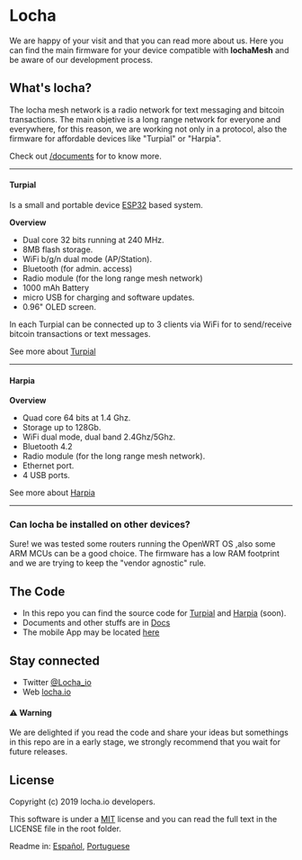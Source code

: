 # Locha
<Achieving hyperbitcoinization in Venezuela>


We are happy of your visit and that you can read more about us. Here you can find the main firmware for your device compatible with **lochaMesh** and be aware of our development process.

## What's locha?
The locha mesh network is a radio network for text messaging and bitcoin transactions.
The main objetive is a long range network for everyone and everywhere, for this reason, we are working not only in a protocol, also the firmware for affordable devices like "Turpial" or "Harpia".

Check out [/documents](documents) for to know more.


---

#### Turpial
Is a small and portable device [ESP32](https://www.espressif.com/en/products/hardware/esp-wroom-32/overview) based system.

**Overview**
- Dual core 32 bits running at 240 MHz.
- 8MB flash storage.
- WiFi b/g/n dual mode (AP/Station).
- Bluetooth (for admin. access)
- Radio module (for the long range mesh network)
- 1000 mAh Battery
- micro USB for charging and software updates.
- 0.96" OLED screen.
 
In each Turpial can be connected up to 3 clients via WiFi for to send/receive bitcoin transactions or text messages.

See more about [Turpial](Turpial) 

---

#### Harpia

**Overview**
- Quad core 64 bits at 1.4 Ghz.
- Storage up to 128Gb.
- WiFi dual mode, dual band 2.4Ghz/5Ghz.
- Bluetooth 4.2
- Radio module (for the long range mesh network).
- Ethernet port.
- 4 USB ports.

See more about [Harpia](Harpia)

---

### Can locha be installed on other devices?

Sure! we was tested some routers running the OpenWRT OS ,also some ARM MCUs can be a good choice. The firmware has a low RAM footprint and we are trying to keep the "vendor agnostic" rule.

## The Code
* In this repo you can find the source code for [Turpial](Turpial) and [Harpia](Harpia) (soon).
* Documents and other stuffs are in [Docs](documents)
* The mobile App may be located [here](https://)

## Stay connected

- Twitter [@Locha_io](https://twitter.com/Locha_io)
- Web [locha.io](https://locha.io)

#### :warning: Warning
We are delighted if you read the code and share your ideas but somethings in this repo are in a early stage, we strongly recommend that you wait for future releases.

## License
Copyright (c) 2019 locha.io developers.

This software is under a [MIT](LICENSE) license and you can read the full text in the LICENSE file in the root folder.

Readme in: [Español](README_ES.md), [Portuguese](README_PT.md)
